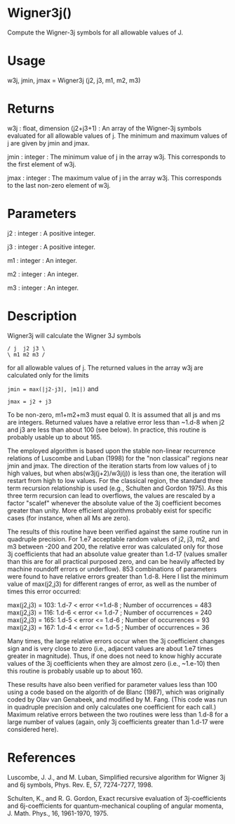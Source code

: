 # Wigner3j()

Compute the Wigner-3j symbols for all allowable values of J.

# Usage

w3j, jmin, jmax = Wigner3j (j2, j3, m1, m2, m3)

# Returns

w3j : float, dimension (j2+j3+1)
:   An array of the Wigner-3j symbols evaluated for all allowable values of j. The minimum and maximum values of j are given by jmin and jmax.

jmin : integer
:   The minimum value of j in the array w3j. This corresponds to the first element of w3j.

jmax : integer
:   The maximum value of j in the array w3j. This corresponds to the last non-zero element of w3j.

# Parameters

j2 : integer
:   A positive integer.

j3 : integer
:   A positive integer.

m1 : integer
:   An integer.

m2 : integer
:   An integer.

m3 : integer
:   An integer.

# Description

Wigner3j will calculate the Wigner 3J symbols

`/ j  j2 j3 \`  
`\ m1 m2 m3 /`

for all allowable values of j. The returned values in the array w3j are calculated only for the limits

`jmin = max(|j2-j3|, |m1|)`  and

`jmax = j2 + j3`

To be non-zero, m1+m2+m3 must equal 0. It is assumed that all js and ms are integers. Returned values have a relative error less than ~1.d-8 when j2 and j3 are less than about 100 (see below). In practice, this routine is probably usable up to about 165.

The employed algorithm is based upon the stable non-linear recurrence relations of Luscombe and Luban (1998) for the "non classical" regions near jmin and jmax. The direction of the iteration starts from low values of j to high values, but when abs(w3j(j+2)/w3j(j)) is less than one, the iteration will restart from high to low values. For the classical region, the standard three term recursion relationship is used (e.g., Schulten and Gordon 1975). As this three term recursion can lead to overflows, the values are rescaled by a factor "scalef" whenever the absolute value of the 3j coefficient becomes greater than unity.  More efficient algorithms probably exist for specific cases (for instance, when all Ms are zero).

The results of this routine have been verified against the same routine run in quadruple precision. For 1.e7 acceptable random values of j2, j3, m2, and m3 between -200 and 200, the relative error was calculated only for those 3j coefficients that had an absolute value greater than 1.d-17 (values smaller than this are for all practical purposed zero, and can be heavily affected by machine roundoff errors or underflow). 853 combinations of parameters were found to have relative errors greater than 1.d-8. Here I list the minimum value of max(j2,j3) for different ranges of error, as well as the number of times this error occurred:

max(j2,j3) = 103: 1.d-7 < error <=1.d-8 ; Number of occurrences = 483  
max(j2,j3) = 116: 1.d-6 < error <= 1.d-7 ; Number of occurrences = 240  
max(j2,j3) = 165: 1.d-5 < error <= 1.d-6 ; Number of occurrences = 93  
max(j2,j3) = 167: 1.d-4 < error <= 1.d-5 ; Number of occurrences = 36

Many times, the large relative errors occur when the 3j coefficient changes sign and is very close to zero (i.e., adjacent values are about 1.e7 times greater in magnitude). Thus, if one does not need to know highly accurate values of the 3j coefficients when they are almost zero (i.e., ~1.e-10) then this routine is probably usable up to about 160.

These results have also been verified for parameter values less than 100 using a code based on the algorith of de Blanc (1987), which was originally coded by Olav van Genabeek, and modified by M. Fang. (This code was run in quadruple precision and only calculates one coefficient for each call.) Maximum relative errors between the two routines were less than 1.d-8 for a large number of values (again, only 3j coefficients greater than 1.d-17 were considered here).

# References

Luscombe, J. J., and M. Luban, Simplified recursive algorithm for Wigner 3j and 6j symbols, Phys. Rev. E, 57, 7274-7277, 1998.

Schulten, K., and R. G. Gordon, Exact recursive evaluation of 3j-coefficients
and 6j-coefficients for quantum-mechanical coupling of angular momenta, J. Math. Phys., 16, 1961-1970, 1975.
